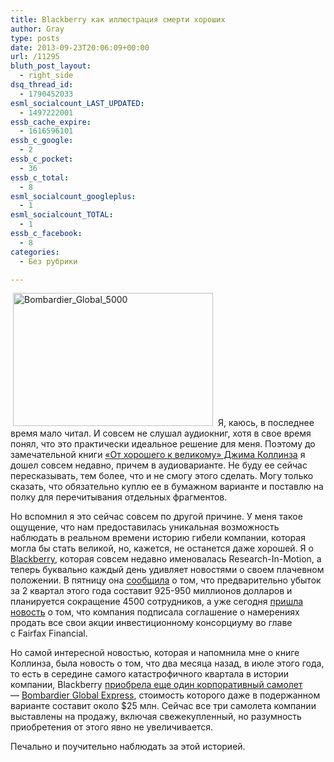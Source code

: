 ```yaml
---
title: Blackberry как иллюстрация смерти хороших
author: Gray
type: posts
date: 2013-09-23T20:06:09+00:00
url: /11295
bluth_post_layout:
  - right_side
dsq_thread_id:
  - 1790452033
esml_socialcount_LAST_UPDATED:
  - 1497222001
essb_cache_expire:
  - 1616596101
essb_c_google:
  - 2
essb_c_pocket:
  - 36
essb_c_total:
  - 8
esml_socialcount_googleplus:
  - 1
esml_socialcount_TOTAL:
  - 1
essb_c_facebook:
  - 8
categories:
  - Без рубрики

---
```








<img data-attachment-id="11296" data-permalink="https://blognot.co/11295/bombardier_global_5000" data-orig-file="https://i1.wp.com/blognot.co/wp-content/uploads/http://res.cloudinary.com/blognot/image/upload/v1387618791/Bombardier_Global_5000_f1fnte.jpg?fit=640%2C426&ssl=1" data-orig-size="640,426" data-comments-opened="0" data-image-meta="{&quot;aperture&quot;:&quot;0&quot;,&quot;credit&quot;:&quot;&quot;,&quot;camera&quot;:&quot;&quot;,&quot;caption&quot;:&quot;&quot;,&quot;created_timestamp&quot;:&quot;0&quot;,&quot;copyright&quot;:&quot;&quot;,&quot;focal_length&quot;:&quot;0&quot;,&quot;iso&quot;:&quot;0&quot;,&quot;shutter_speed&quot;:&quot;0&quot;,&quot;title&quot;:&quot;&quot;}" data-image-title="Bombardier_Global_5000" data-image-description="" data-medium-file="https://i1.wp.com/blognot.co/wp-content/uploads/http://res.cloudinary.com/blognot/image/upload/v1387618791/Bombardier_Global_5000_f1fnte.jpg?fit=300%2C200&ssl=1" data-large-file="https://i1.wp.com/blognot.co/wp-content/uploads/http://res.cloudinary.com/blognot/image/upload/v1387618791/Bombardier_Global_5000_f1fnte.jpg?fit=640%2C426&ssl=1" class="alignleft  wp-image-11296" style="margin-left: 4px; margin-right: 4px;" alt="Bombardier_Global_5000" src="https://i0.wp.com/res.cloudinary.com/blognot/image/upload/v1387618791/Bombardier_Global_5000_f1fnte.jpg?resize=320%2C213&#038;ssl=1" width="320" height="213" data-recalc-dims="1" /> Я, каюсь, в последнее время мало читал. И совсем не слушал аудиокниг, хотя в свое время понял, что это практически идеальное решение для меня. Поэтому до замечательной книги <a href="http://www.litres.ru/dzhim-kollinz/ot-velikogo-k-horoshemu/?lfrom=1985" target="_blank">&#171;От хорошего к великому&#187; Джима Коллинза</a> я дошел совсем недавно, причем в аудиоварианте. Не буду ее сейчас пересказывать, тем более, что и не смогу этого сделать. Могу только сказать, что обязательно куплю ее в бумажном варианте и поставлю на полку для перечитывания отдельных фрагментов.

Но вспомнил я это сейчас совсем по другой причине. У меня такое ощущение, что нам предоставилась уникальная возможность наблюдать в реальном времени историю гибели компании, которая могла бы стать великой, но, кажется, не останется даже хорошей. Я о <a href="http://us.blackberry.com/" target="_blank">Blackberry</a>, которая совсем недавно именовалась Research-In-Motion, а теперь буквально каждый день удивляет новостями о своем плачевном положении. В пятницу она <a href="http://press.blackberry.com/financial/2013/blackberry-announces-preliminary-second-quarter-fiscal-2014-resu.html" target="_blank">сообщила</a> о том, что предварительно убыток за 2 квартал этого года составит 925-950 миллионов долларов и планируется сокращение 4500 сотрудников, а уже сегодня <a href="http://www.benzinga.com/news/13/09/3934688/blackberry-enters-into-letter-of-intent-with-consortium-led-by-fairfax-financial-" target="_blank">пришла новость</a> о том, что компания подписала соглашение о намерениях продать все свои акции инвестиционному консорциуму во главе с Fairfax Financial.

Но самой интересной новостью, которая и напомнила мне о книге Коллинза, была новость о том, что два месяца назад, в июле этого года, то есть в середине самого катастрофичного квартала в истории компании, Blackberry <a href="http://www.forbes.ru/news/245098-blackberry-vystavila-na-prodazhu-vse-korporativnye-samolety" target="_blank">приобрела еще один корпоративный самолет</a> — <a href="http://en.wikipedia.org/wiki/Bombardier_Global_Express" target="_blank">Bombardier Global Express</a>, стоимость которого даже в подержанном варианте составит около $25 млн. Сейчас все три самолета компании выставлены на продажу, включая свежекупленный, но разумность приобретения от этого явно не увеличивается.

Печально и поучительно наблюдать за этой историей.
